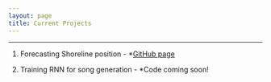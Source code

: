 ```yaml
---
layout: page
title: Current Projects
---
```



----

1.  Forecasting Shoreline position - 
        *[GitHub page](https://github.com/marcbrittain) 

2.  Training RNN for song generation - 
        *Code coming soon!
